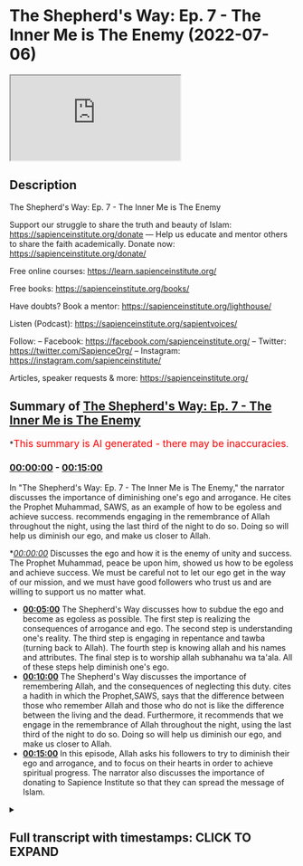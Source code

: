 # The Shepherd's Way: Ep. 7 - The Inner Me is The Enemy (2022-07-06)

<iframe loading='lazy' src='https://www.youtube.com/embed/0mOcVE3hQBo'></iframe>

## Description

The Shepherd's Way: Ep. 7 - The Inner Me is The Enemy

Support our struggle to share the truth and beauty of Islam:
https://sapienceinstitute.org/donate
—
Help us educate and mentor others to share the faith academically.
Donate now: https://sapienceinstitute.org/donate/

Free online courses: https://learn.sapienceinstitute.org/

Free books: https://sapienceinstitute.org/books/

Have doubts? Book a mentor: https://sapienceinstitute.org/lighthouse/

Listen (Podcast): https://sapienceinstitute.org/sapientvoices/

Follow:
– Facebook: https://facebook.com/sapienceinstitute.org/
– Twitter: https://twitter.com/SapienceOrg/
– Instagram: https://instagram.com/sapienceinstitute/

Articles, speaker requests & more: https://sapienceinstitute.org/

## Summary of [The Shepherd's Way: Ep. 7 - The Inner Me is The Enemy](https://www.youtube.com/watch?v=0mOcVE3hQBo)

\*<span style="color:red; font-size:125%">This summary is AI generated - there may be inaccuracies</span>.

### [00:00:00](https://www.youtube.com/watch?v=0mOcVE3hQBo\&t=0) - [00:15:00](https://www.youtube.com/watch?v=0mOcVE3hQBo\&t=900)

In "The Shepherd's Way: Ep. 7 - The Inner Me is The Enemy," the narrator discusses the importance of diminishing one's ego and arrogance. He cites the Prophet Muhammad, SAWS, as an example of how to be egoless and achieve success.  recommends engaging in the remembrance of Allah throughout the night, using the last third of the night to do so. Doing so will help us diminish our ego, and make us closer to Allah.

\**[00:00:00](https://www.youtube.com/watch?v=0mOcVE3hQBo\&t=0)* Discusses the ego and how it is the enemy of unity and success. The Prophet Muhammad, peace be upon him, showed us how to be egoless and achieve success. We must be careful not to let our ego get in the way of our mission, and we must have good followers who trust us and are willing to support us no matter what.

*   **[00:05:00](https://www.youtube.com/watch?v=0mOcVE3hQBo\&t=300)** The Shepherd's Way discusses how to subdue the ego and become as egoless as possible. The first step is realizing the consequences of arrogance and ego. The second step is understanding one's reality. The third step is engaging in repentance and tawba (turning back to Allah). The fourth step is knowing allah and his names and attributes. The final step is to worship allah subhanahu wa ta'ala. All of these steps help diminish one's ego.
*   **[00:10:00](https://www.youtube.com/watch?v=0mOcVE3hQBo\&t=600)** The Shepherd's Way discusses the importance of remembering Allah, and the consequences of neglecting this duty.  cites a hadith in which the Prophet,SAWS, says that the difference between those who remember Allah and those who do not is like the difference between the living and the dead. Furthermore, it recommends that we engage in the remembrance of Allah throughout the night, using the last third of the night to do so. Doing so will help us diminish our ego, and make us closer to Allah.
*   **[00:15:00](https://www.youtube.com/watch?v=0mOcVE3hQBo\&t=900)** In this episode, Allah asks his followers to try to diminish their ego and arrogance, and to focus on their hearts in order to achieve spiritual progress. The narrator also discusses the importance of donating to Sapience Institute so that they can spread the message of Islam.

<details><summary><h2>Full transcript with timestamps: CLICK TO EXPAND</h2></summary>

[0:00:10](https://youtu.be/0mOcVE3hQBo?t=10) \[Music]\
[0:00:15](https://youtu.be/0mOcVE3hQBo?t=15) brothers and sisters and friends and\
[0:00:16](https://youtu.be/0mOcVE3hQBo?t=16) welcome to the seventh\
[0:00:18](https://youtu.be/0mOcVE3hQBo?t=18) episode of our hija series the\
[0:00:21](https://youtu.be/0mOcVE3hQBo?t=21) shepherd's way\
[0:00:22](https://youtu.be/0mOcVE3hQBo?t=22) and the seventh timeless leadership\
[0:00:25](https://youtu.be/0mOcVE3hQBo?t=25) lesson is the enemy\
[0:00:28](https://youtu.be/0mOcVE3hQBo?t=28) is the enemy now what does this really\
[0:00:31](https://youtu.be/0mOcVE3hQBo?t=31) mean it means we must be as egoless as\
[0:00:33](https://youtu.be/0mOcVE3hQBo?t=33) possible obviously there's no such thing\
[0:00:35](https://youtu.be/0mOcVE3hQBo?t=35) as an egoless human being but we must\
[0:00:38](https://youtu.be/0mOcVE3hQBo?t=38) try and become as egoless as possible\
[0:00:41](https://youtu.be/0mOcVE3hQBo?t=41) now for us to understand this we have to\
[0:00:42](https://youtu.be/0mOcVE3hQBo?t=42) understand what is the ego\
[0:00:44](https://youtu.be/0mOcVE3hQBo?t=44) now the ego brothers and sisters\
[0:00:45](https://youtu.be/0mOcVE3hQBo?t=45) basically tells us\
[0:00:47](https://youtu.be/0mOcVE3hQBo?t=47) i want to be right i never want to be\
[0:00:50](https://youtu.be/0mOcVE3hQBo?t=50) wrong i want to look good i never want\
[0:00:53](https://youtu.be/0mOcVE3hQBo?t=53) to look bad i want to impose i don't\
[0:00:56](https://youtu.be/0mOcVE3hQBo?t=56) want to be imposed upon to the extent\
[0:00:59](https://youtu.be/0mOcVE3hQBo?t=59) brothers and sisters\
[0:01:00](https://youtu.be/0mOcVE3hQBo?t=60) that we end up rejecting the truth and\
[0:01:03](https://youtu.be/0mOcVE3hQBo?t=63) rejecting what is right\
[0:01:06](https://youtu.be/0mOcVE3hQBo?t=66) this is extremely extremely problematic\
[0:01:09](https://youtu.be/0mOcVE3hQBo?t=69) it is the greatest barrier to\
[0:01:11](https://youtu.be/0mOcVE3hQBo?t=71) establishing positive relationships it\
[0:01:13](https://youtu.be/0mOcVE3hQBo?t=73) is the greatest barrier to establishing\
[0:01:15](https://youtu.be/0mOcVE3hQBo?t=75) a relationship with allah subhanahu wa\
[0:01:16](https://youtu.be/0mOcVE3hQBo?t=76) ta'ala and it is one of the greatest\
[0:01:19](https://youtu.be/0mOcVE3hQBo?t=79) barriers to our own success in the dao\
[0:01:21](https://youtu.be/0mOcVE3hQBo?t=81) brothers and sisters and in the context\
[0:01:23](https://youtu.be/0mOcVE3hQBo?t=83) of the ego shaitaan is our teacher not\
[0:01:26](https://youtu.be/0mOcVE3hQBo?t=86) in a positive sense in a negative sense\
[0:01:29](https://youtu.be/0mOcVE3hQBo?t=89) he teaches us how not to be and shaitan\
[0:01:32](https://youtu.be/0mOcVE3hQBo?t=92) was the kind of character that wanted to\
[0:01:34](https://youtu.be/0mOcVE3hQBo?t=94) impose he didn't want to be imposed upon\
[0:01:37](https://youtu.be/0mOcVE3hQBo?t=97) he wanted to look good he didn't want to\
[0:01:39](https://youtu.be/0mOcVE3hQBo?t=99) look bad he wanted to be right he never\
[0:01:41](https://youtu.be/0mOcVE3hQBo?t=101) wanted to be wrong to the degree that he\
[0:01:44](https://youtu.be/0mOcVE3hQBo?t=104) gave up the truth to the degree that he\
[0:01:46](https://youtu.be/0mOcVE3hQBo?t=106) rejected the truth to the degree that he\
[0:01:48](https://youtu.be/0mOcVE3hQBo?t=108) gave up the right way of being the right\
[0:01:51](https://youtu.be/0mOcVE3hQBo?t=111) way of doing\
[0:01:53](https://youtu.be/0mOcVE3hQBo?t=113) allah says in the quran in chapter 38\
[0:01:55](https://youtu.be/0mOcVE3hQBo?t=115) verses 75 and 76\
[0:01:58](https://youtu.be/0mOcVE3hQBo?t=118) allah said o iblees what prevented you\
[0:02:01](https://youtu.be/0mOcVE3hQBo?t=121) from prostrating to that which i created\
[0:02:03](https://youtu.be/0mOcVE3hQBo?t=123) with my hands\
[0:02:04](https://youtu.be/0mOcVE3hQBo?t=124) were you arrogant then\
[0:02:06](https://youtu.be/0mOcVE3hQBo?t=126) or were you already among the hauti\
[0:02:08](https://youtu.be/0mOcVE3hQBo?t=128) he said i am better than him you created\
[0:02:11](https://youtu.be/0mOcVE3hQBo?t=131) me from fire and created him from clay\
[0:02:15](https://youtu.be/0mOcVE3hQBo?t=135) so you know the story very well shaytan\
[0:02:18](https://youtu.be/0mOcVE3hQBo?t=138) was asked to bow down to adam\
[0:02:20](https://youtu.be/0mOcVE3hQBo?t=140) alaihissalam but he refused\
[0:02:23](https://youtu.be/0mOcVE3hQBo?t=143) he didn't want to be imposed upon he\
[0:02:26](https://youtu.be/0mOcVE3hQBo?t=146) wanted to impulse\
[0:02:27](https://youtu.be/0mOcVE3hQBo?t=147) he said i am better he wanted to look\
[0:02:29](https://youtu.be/0mOcVE3hQBo?t=149) good not to look bad he said i am made\
[0:02:32](https://youtu.be/0mOcVE3hQBo?t=152) from fire he is made from clay\
[0:02:34](https://youtu.be/0mOcVE3hQBo?t=154) and he was rejecting allah\
[0:02:37](https://youtu.be/0mOcVE3hQBo?t=157) he wanted to be right\
[0:02:39](https://youtu.be/0mOcVE3hQBo?t=159) he didn't want allah to be right\
[0:02:41](https://youtu.be/0mOcVE3hQBo?t=161) so this is the nature of the ego because\
[0:02:43](https://youtu.be/0mOcVE3hQBo?t=163) shaytan's disbelief is what\
[0:02:46](https://youtu.be/0mOcVE3hQBo?t=166) its arrogance is ego\
[0:02:48](https://youtu.be/0mOcVE3hQBo?t=168) and we have to be aware brothers and\
[0:02:50](https://youtu.be/0mOcVE3hQBo?t=170) sisters\
[0:02:51](https://youtu.be/0mOcVE3hQBo?t=171) and we have to be aware of brothers and\
[0:02:52](https://youtu.be/0mOcVE3hQBo?t=172) sisters the ego prevents unity it\
[0:02:55](https://youtu.be/0mOcVE3hQBo?t=175) prevents achieving the best results it\
[0:02:57](https://youtu.be/0mOcVE3hQBo?t=177) prevents us doing what is right it\
[0:02:59](https://youtu.be/0mOcVE3hQBo?t=179) prevents us achieving our vision it\
[0:03:01](https://youtu.be/0mOcVE3hQBo?t=181) diminishes trust it removes any sense of\
[0:03:04](https://youtu.be/0mOcVE3hQBo?t=184) integrity\
[0:03:06](https://youtu.be/0mOcVE3hQBo?t=186) and\
[0:03:07](https://youtu.be/0mOcVE3hQBo?t=187) when we look at the prophet\
[0:03:09](https://youtu.be/0mOcVE3hQBo?t=189) salallahu brothers and sisters when we\
[0:03:11](https://youtu.be/0mOcVE3hQBo?t=191) look at our beloved prophet we see\
[0:03:14](https://youtu.be/0mOcVE3hQBo?t=194) that it wasn't about him and his ego it\
[0:03:16](https://youtu.be/0mOcVE3hQBo?t=196) was about allah wa'ta'ala\
[0:03:18](https://youtu.be/0mOcVE3hQBo?t=198) and in sheikh yahweh's book leadership\
[0:03:21](https://youtu.be/0mOcVE3hQBo?t=201) lessons from the life of rasulullah\
[0:03:24](https://youtu.be/0mOcVE3hQBo?t=204) he mentioned something quite profound\
[0:03:26](https://youtu.be/0mOcVE3hQBo?t=206) i'm going to read it out to you in the\
[0:03:28](https://youtu.be/0mOcVE3hQBo?t=208) context of being egoless\
[0:03:32](https://youtu.be/0mOcVE3hQBo?t=212) the leader it is essential to always\
[0:03:34](https://youtu.be/0mOcVE3hQBo?t=214) keep the goal in sight and be willing to\
[0:03:36](https://youtu.be/0mOcVE3hQBo?t=216) make everything\
[0:03:38](https://youtu.be/0mOcVE3hQBo?t=218) especially his own ego subservient to\
[0:03:41](https://youtu.be/0mOcVE3hQBo?t=221) the accomplishment of the goal if the\
[0:03:44](https://youtu.be/0mOcVE3hQBo?t=224) leader insists on his own esteemed needs\
[0:03:46](https://youtu.be/0mOcVE3hQBo?t=226) often the long-term needs of the mission\
[0:03:49](https://youtu.be/0mOcVE3hQBo?t=229) are compromised the leader must always\
[0:03:52](https://youtu.be/0mOcVE3hQBo?t=232) remember that his success fame value and\
[0:03:55](https://youtu.be/0mOcVE3hQBo?t=235) legacy all depend on one thing alone and\
[0:03:58](https://youtu.be/0mOcVE3hQBo?t=238) that is the success of his mission if it\
[0:04:00](https://youtu.be/0mOcVE3hQBo?t=240) is necessary for the leader to take a\
[0:04:02](https://youtu.be/0mOcVE3hQBo?t=242) step back temporarily so that the doors\
[0:04:04](https://youtu.be/0mOcVE3hQBo?t=244) for the propagation of his mission are\
[0:04:06](https://youtu.be/0mOcVE3hQBo?t=246) opened then he must be prepared to take\
[0:04:08](https://youtu.be/0mOcVE3hQBo?t=248) that step\
[0:04:09](https://youtu.be/0mOcVE3hQBo?t=249) it is like drawing your hand back to\
[0:04:12](https://youtu.be/0mOcVE3hQBo?t=252) draw the arrow the further you are able\
[0:04:15](https://youtu.be/0mOcVE3hQBo?t=255) to pull back the greater the distance\
[0:04:17](https://youtu.be/0mOcVE3hQBo?t=257) that the arrow would travel leaders who\
[0:04:19](https://youtu.be/0mOcVE3hQBo?t=259) don't understand this sacrifice the\
[0:04:21](https://youtu.be/0mOcVE3hQBo?t=261) ultimate success at the altar of the ego\
[0:04:24](https://youtu.be/0mOcVE3hQBo?t=264) and are remembered for this rather than\
[0:04:26](https://youtu.be/0mOcVE3hQBo?t=266) for any good that they may have done\
[0:04:28](https://youtu.be/0mOcVE3hQBo?t=268) rasulullah sallallahu alaihi wasallam\
[0:04:31](https://youtu.be/0mOcVE3hQBo?t=271) proved for all time his own ability to\
[0:04:33](https://youtu.be/0mOcVE3hQBo?t=273) be so confident and secure in his own\
[0:04:36](https://youtu.be/0mOcVE3hQBo?t=276) identity and self-worth that he was able\
[0:04:40](https://youtu.be/0mOcVE3hQBo?t=280) to put everything aside for the success\
[0:04:42](https://youtu.be/0mOcVE3hQBo?t=282) of his mission the trust of his\
[0:04:44](https://youtu.be/0mOcVE3hQBo?t=284) followers was demonstrated by the fact\
[0:04:46](https://youtu.be/0mOcVE3hQBo?t=286) that he was able to sign a treaty that\
[0:04:48](https://youtu.be/0mOcVE3hQBo?t=288) they did not approve of and they trusted\
[0:04:50](https://youtu.be/0mOcVE3hQBo?t=290) him stood by him and supported him\
[0:04:53](https://youtu.be/0mOcVE3hQBo?t=293) victory comes not only by having good\
[0:04:56](https://youtu.be/0mOcVE3hQBo?t=296) leaders\
[0:04:57](https://youtu.be/0mOcVE3hQBo?t=297) but even more by having good followers\
[0:05:00](https://youtu.be/0mOcVE3hQBo?t=300) what a beautiful passage brothers and\
[0:05:02](https://youtu.be/0mOcVE3hQBo?t=302) sisters and friends\
[0:05:04](https://youtu.be/0mOcVE3hQBo?t=304) so how do we subdue the ego how do we\
[0:05:07](https://youtu.be/0mOcVE3hQBo?t=307) become as egoless as possible there's a\
[0:05:10](https://youtu.be/0mOcVE3hQBo?t=310) few things we have to put in place\
[0:05:13](https://youtu.be/0mOcVE3hQBo?t=313) number one we have to realize the\
[0:05:15](https://youtu.be/0mOcVE3hQBo?t=315) consequence of arrogance and ego number\
[0:05:18](https://youtu.be/0mOcVE3hQBo?t=318) two we have to understand our own\
[0:05:20](https://youtu.be/0mOcVE3hQBo?t=320) reality\
[0:05:21](https://youtu.be/0mOcVE3hQBo?t=321) number three we have to engage in\
[0:05:24](https://youtu.be/0mOcVE3hQBo?t=324) istighfar repentance and tawba turning\
[0:05:26](https://youtu.be/0mOcVE3hQBo?t=326) back to allah\
[0:05:28](https://youtu.be/0mOcVE3hQBo?t=328) number four we must know allah number\
[0:05:30](https://youtu.be/0mOcVE3hQBo?t=330) five we must engage in dikka in the\
[0:05:32](https://youtu.be/0mOcVE3hQBo?t=332) remembrance of allah subhanahu wa ta'ala\
[0:05:34](https://youtu.be/0mOcVE3hQBo?t=334) number six we must do\
[0:05:37](https://youtu.be/0mOcVE3hQBo?t=337) the quran\
[0:05:38](https://youtu.be/0mOcVE3hQBo?t=338) ponder over the book of allah subhanahu\
[0:05:40](https://youtu.be/0mOcVE3hQBo?t=340) wa ta'ala number seven\
[0:05:42](https://youtu.be/0mOcVE3hQBo?t=342) we must engage in the night prayer so\
[0:05:44](https://youtu.be/0mOcVE3hQBo?t=344) let's unpack this a little bit the first\
[0:05:46](https://youtu.be/0mOcVE3hQBo?t=346) one is we must understand the\
[0:05:47](https://youtu.be/0mOcVE3hQBo?t=347) consequences of arrogance and having an\
[0:05:50](https://youtu.be/0mOcVE3hQBo?t=350) ego remember the prophet sallallahu\
[0:05:54](https://youtu.be/0mOcVE3hQBo?t=354) alaihi wasallam said\
[0:05:56](https://youtu.be/0mOcVE3hQBo?t=356) no one who has an atom's way of\
[0:05:58](https://youtu.be/0mOcVE3hQBo?t=358) arrogance in his heart will enter\
[0:06:01](https://youtu.be/0mOcVE3hQBo?t=361) paradise brothers and sisters\
[0:06:04](https://youtu.be/0mOcVE3hQBo?t=364) your vision is connected to allah's\
[0:06:06](https://youtu.be/0mOcVE3hQBo?t=366) pleasure and that is connected to\
[0:06:09](https://youtu.be/0mOcVE3hQBo?t=369) entering into jannah paradise\
[0:06:12](https://youtu.be/0mOcVE3hQBo?t=372) if you're arrogant if you have an ego if\
[0:06:14](https://youtu.be/0mOcVE3hQBo?t=374) you have an atom's way\
[0:06:17](https://youtu.be/0mOcVE3hQBo?t=377) you will not\
[0:06:18](https://youtu.be/0mOcVE3hQBo?t=378) enter paradise understand the severe\
[0:06:22](https://youtu.be/0mOcVE3hQBo?t=382) consequences of being an arrogant\
[0:06:25](https://youtu.be/0mOcVE3hQBo?t=385) and ego led leader\
[0:06:27](https://youtu.be/0mOcVE3hQBo?t=387) this is the first step to help you\
[0:06:30](https://youtu.be/0mOcVE3hQBo?t=390) diminish your ego as much as possible\
[0:06:33](https://youtu.be/0mOcVE3hQBo?t=393) the second point is understand your\
[0:06:36](https://youtu.be/0mOcVE3hQBo?t=396) reality remember brothers and sisters\
[0:06:38](https://youtu.be/0mOcVE3hQBo?t=398) remember that you are not going to live\
[0:06:40](https://youtu.be/0mOcVE3hQBo?t=400) forever\
[0:06:42](https://youtu.be/0mOcVE3hQBo?t=402) every soul is going to taste death these\
[0:06:44](https://youtu.be/0mOcVE3hQBo?t=404) are the words of the quran of\
[0:06:46](https://youtu.be/0mOcVE3hQBo?t=406) allah he's reminding us\
[0:06:49](https://youtu.be/0mOcVE3hQBo?t=409) you're not this powerful eternal being\
[0:06:51](https://youtu.be/0mOcVE3hQBo?t=411) you're limited and contingent you will\
[0:06:53](https://youtu.be/0mOcVE3hQBo?t=413) face death one day you're going to taste\
[0:06:54](https://youtu.be/0mOcVE3hQBo?t=414) death and as a result you'll be\
[0:06:56](https://youtu.be/0mOcVE3hQBo?t=416) questioned by allah subhana wa ta'ala\
[0:06:59](https://youtu.be/0mOcVE3hQBo?t=419) you will be held to account\
[0:07:02](https://youtu.be/0mOcVE3hQBo?t=422) the other thing to realize in order to\
[0:07:04](https://youtu.be/0mOcVE3hQBo?t=424) understand our reality is understanding\
[0:07:06](https://youtu.be/0mOcVE3hQBo?t=426) allah's greatness and our dependency on\
[0:07:09](https://youtu.be/0mOcVE3hQBo?t=429) him\
[0:07:10](https://youtu.be/0mOcVE3hQBo?t=430) remember we are utterly dependent on\
[0:07:12](https://youtu.be/0mOcVE3hQBo?t=432) allah\
[0:07:14](https://youtu.be/0mOcVE3hQBo?t=434) we are utterly dependent on allah he is\
[0:07:18](https://youtu.be/0mOcVE3hQBo?t=438) the absolutely free he is\
[0:07:21](https://youtu.be/0mOcVE3hQBo?t=441) he is the absolutely independent\
[0:07:23](https://youtu.be/0mOcVE3hQBo?t=443) everything other than allah derives his\
[0:07:26](https://youtu.be/0mOcVE3hQBo?t=446) existence from allah is ultimately and\
[0:07:29](https://youtu.be/0mOcVE3hQBo?t=449) utterly dependent on allah\
[0:07:33](https://youtu.be/0mOcVE3hQBo?t=453) we are\
[0:07:34](https://youtu.be/0mOcVE3hQBo?t=454) solely dependent on allah\
[0:07:36](https://youtu.be/0mOcVE3hQBo?t=456) how can you have an ego how can you be\
[0:07:39](https://youtu.be/0mOcVE3hQBo?t=459) arrogant when you realize that your own\
[0:07:41](https://youtu.be/0mOcVE3hQBo?t=461) very existence the ability to breathe\
[0:07:44](https://youtu.be/0mOcVE3hQBo?t=464) and to think and to act and even lead is\
[0:07:47](https://youtu.be/0mOcVE3hQBo?t=467) because of allah\
[0:07:51](https://youtu.be/0mOcVE3hQBo?t=471) another point to understand is\
[0:07:53](https://youtu.be/0mOcVE3hQBo?t=473) understand your limitations\
[0:07:55](https://youtu.be/0mOcVE3hQBo?t=475) you have limited cognitive faculties\
[0:07:58](https://youtu.be/0mOcVE3hQBo?t=478) limited strength limited time limited\
[0:08:00](https://youtu.be/0mOcVE3hQBo?t=480) abilities\
[0:08:02](https://youtu.be/0mOcVE3hQBo?t=482) understanding these limitations and also\
[0:08:04](https://youtu.be/0mOcVE3hQBo?t=484) understanding the previous point that\
[0:08:06](https://youtu.be/0mOcVE3hQBo?t=486) any of your abilities all of your\
[0:08:08](https://youtu.be/0mOcVE3hQBo?t=488) abilities come from allah this will\
[0:08:09](https://youtu.be/0mOcVE3hQBo?t=489) hopefully diminish your ego as much as\
[0:08:11](https://youtu.be/0mOcVE3hQBo?t=491) possible the other thing to understand\
[0:08:13](https://youtu.be/0mOcVE3hQBo?t=493) and to implement with regards to\
[0:08:14](https://youtu.be/0mOcVE3hQBo?t=494) diminishing your ego is to know allah\
[0:08:17](https://youtu.be/0mOcVE3hQBo?t=497) subhanahu wa to add\
[0:08:19](https://youtu.be/0mOcVE3hQBo?t=499) this is very important brothers and\
[0:08:20](https://youtu.be/0mOcVE3hQBo?t=500) sisters because the more you know allah\
[0:08:22](https://youtu.be/0mOcVE3hQBo?t=502) the more you reflect on his names and\
[0:08:24](https://youtu.be/0mOcVE3hQBo?t=504) attributes the more\
[0:08:25](https://youtu.be/0mOcVE3hQBo?t=505) you worship allah subhanahu wa and the\
[0:08:27](https://youtu.be/0mOcVE3hQBo?t=507) more you understand why allah is worthy\
[0:08:29](https://youtu.be/0mOcVE3hQBo?t=509) of our utmost adoration and of our\
[0:08:32](https://youtu.be/0mOcVE3hQBo?t=512) utmost submission and unconditional\
[0:08:34](https://youtu.be/0mOcVE3hQBo?t=514) obedience the more you understand this\
[0:08:36](https://youtu.be/0mOcVE3hQBo?t=516) the less likely you're going to have an\
[0:08:38](https://youtu.be/0mOcVE3hQBo?t=518) ego\
[0:08:39](https://youtu.be/0mOcVE3hQBo?t=519) and allah refers to this in chapter 35\
[0:08:42](https://youtu.be/0mOcVE3hQBo?t=522) verse 28 allah says\
[0:08:44](https://youtu.be/0mOcVE3hQBo?t=524) only those who have\
[0:08:46](https://youtu.be/0mOcVE3hQBo?t=526) god consciousness those who fear allah\
[0:08:48](https://youtu.be/0mOcVE3hQBo?t=528) from among his servants\
[0:08:50](https://youtu.be/0mOcVE3hQBo?t=530) who have knowledge indeed allah is\
[0:08:52](https://youtu.be/0mOcVE3hQBo?t=532) exalted in might and forgiving\
[0:08:54](https://youtu.be/0mOcVE3hQBo?t=534) so there is a connection between knowing\
[0:08:56](https://youtu.be/0mOcVE3hQBo?t=536) allah\
[0:08:57](https://youtu.be/0mOcVE3hQBo?t=537) and having god consciousness\
[0:09:00](https://youtu.be/0mOcVE3hQBo?t=540) you can't have god consciousness if you\
[0:09:02](https://youtu.be/0mOcVE3hQBo?t=542) have an ego and you're arrogant\
[0:09:04](https://youtu.be/0mOcVE3hQBo?t=544) so this way it's very important to have\
[0:09:05](https://youtu.be/0mOcVE3hQBo?t=545) true knowledge of allah wa ta'ala which\
[0:09:08](https://youtu.be/0mOcVE3hQBo?t=548) means knowing who allah is knowing what\
[0:09:10](https://youtu.be/0mOcVE3hQBo?t=550) worship is knowing why allah is worthy\
[0:09:13](https://youtu.be/0mOcVE3hQBo?t=553) of worship worthy of our utmost\
[0:09:14](https://youtu.be/0mOcVE3hQBo?t=554) adoration and our unconditional\
[0:09:17](https://youtu.be/0mOcVE3hQBo?t=557) obedience\
[0:09:18](https://youtu.be/0mOcVE3hQBo?t=558) the next point brothers and sisters in\
[0:09:20](https://youtu.be/0mOcVE3hQBo?t=560) trying to diminish the ego is\
[0:09:23](https://youtu.be/0mOcVE3hQBo?t=563) being a person of remembrance\
[0:09:24](https://youtu.be/0mOcVE3hQBo?t=564) remembrance of allah subhanahu wa ta'ala\
[0:09:27](https://youtu.be/0mOcVE3hQBo?t=567) engaging in the thicker of allah\
[0:09:28](https://youtu.be/0mOcVE3hQBo?t=568) subhanahu wa ta'ala\
[0:09:30](https://youtu.be/0mOcVE3hQBo?t=570) the prophet sallallahu alaihi wasallam\
[0:09:32](https://youtu.be/0mOcVE3hQBo?t=572) said for everything there is a polish\
[0:09:35](https://youtu.be/0mOcVE3hQBo?t=575) and the polish for the heart is the\
[0:09:37](https://youtu.be/0mOcVE3hQBo?t=577) dikkar is the remembrance of allah there\
[0:09:39](https://youtu.be/0mOcVE3hQBo?t=579) is nothing more potent in saving a\
[0:09:41](https://youtu.be/0mOcVE3hQBo?t=581) person from the punishment of allah than\
[0:09:44](https://youtu.be/0mOcVE3hQBo?t=584) the zikr of allah subhanahu wa ta'ala so\
[0:09:46](https://youtu.be/0mOcVE3hQBo?t=586) vikkar is extremely important brothers\
[0:09:48](https://youtu.be/0mOcVE3hQBo?t=588) and sisters it polishes the heart and a\
[0:09:51](https://youtu.be/0mOcVE3hQBo?t=591) polished heart doesn't have arrogance\
[0:09:54](https://youtu.be/0mOcVE3hQBo?t=594) and ego the 14th century theologian\
[0:09:57](https://youtu.be/0mOcVE3hQBo?t=597) ibn kayom al-jazeera he made a really\
[0:10:00](https://youtu.be/0mOcVE3hQBo?t=600) beautiful point concerning dikka\
[0:10:02](https://youtu.be/0mOcVE3hQBo?t=602) he said whoever neglects remembering\
[0:10:05](https://youtu.be/0mOcVE3hQBo?t=605) allah most of the time then his heart\
[0:10:07](https://youtu.be/0mOcVE3hQBo?t=607) will become rusty\
[0:10:08](https://youtu.be/0mOcVE3hQBo?t=608) in accordance with how neglectful the\
[0:10:10](https://youtu.be/0mOcVE3hQBo?t=610) person is and when this filthy rust\
[0:10:12](https://youtu.be/0mOcVE3hQBo?t=612) accumulates on the heart then it no\
[0:10:14](https://youtu.be/0mOcVE3hQBo?t=614) longer recognizes things as they really\
[0:10:16](https://youtu.be/0mOcVE3hQBo?t=616) are\
[0:10:17](https://youtu.be/0mOcVE3hQBo?t=617) thus it views falsehood as if it is the\
[0:10:20](https://youtu.be/0mOcVE3hQBo?t=620) truth and truth as if it is falsehood\
[0:10:23](https://youtu.be/0mOcVE3hQBo?t=623) this is because the rust darkens and\
[0:10:25](https://youtu.be/0mOcVE3hQBo?t=625) confuses the heart's perception and so\
[0:10:28](https://youtu.be/0mOcVE3hQBo?t=628) it is unable to truly recognize things\
[0:10:31](https://youtu.be/0mOcVE3hQBo?t=631) for what they really are\
[0:10:33](https://youtu.be/0mOcVE3hQBo?t=633) so as the rust accumulates the heart\
[0:10:36](https://youtu.be/0mOcVE3hQBo?t=636) gets blackened and as this happens the\
[0:10:38](https://youtu.be/0mOcVE3hQBo?t=638) heart becomes stained with filthy rust\
[0:10:40](https://youtu.be/0mOcVE3hQBo?t=640) and when this occurs it corrupts the\
[0:10:42](https://youtu.be/0mOcVE3hQBo?t=642) heart's perception and recognition of\
[0:10:44](https://youtu.be/0mOcVE3hQBo?t=644) things\
[0:10:45](https://youtu.be/0mOcVE3hQBo?t=645) the heart then does not accept the truth\
[0:10:47](https://youtu.be/0mOcVE3hQBo?t=647) nor does it reject falsehood and this is\
[0:10:50](https://youtu.be/0mOcVE3hQBo?t=650) the greatest calamity that can strike\
[0:10:53](https://youtu.be/0mOcVE3hQBo?t=653) the heart\
[0:10:54](https://youtu.be/0mOcVE3hQBo?t=654) being neglectful of dikka and following\
[0:10:57](https://youtu.be/0mOcVE3hQBo?t=657) of whims and desires is a direct\
[0:10:59](https://youtu.be/0mOcVE3hQBo?t=659) consequence of such a heart which\
[0:11:01](https://youtu.be/0mOcVE3hQBo?t=661) further extinguished the heart's light\
[0:11:04](https://youtu.be/0mOcVE3hQBo?t=664) and blinds its vision allah the most\
[0:11:06](https://youtu.be/0mOcVE3hQBo?t=666) high said and do not obey him whose\
[0:11:09](https://youtu.be/0mOcVE3hQBo?t=669) heart we have made to be neglectful of\
[0:11:12](https://youtu.be/0mOcVE3hQBo?t=672) our remembrance\
[0:11:13](https://youtu.be/0mOcVE3hQBo?t=673) one who follows his own whims and\
[0:11:15](https://youtu.be/0mOcVE3hQBo?t=675) desires and whose affairs have gone\
[0:11:17](https://youtu.be/0mOcVE3hQBo?t=677) beyond the bounds and whose deeds have\
[0:11:19](https://youtu.be/0mOcVE3hQBo?t=679) been lost this is in quran chapter 18\
[0:11:22](https://youtu.be/0mOcVE3hQBo?t=682) verse 28\
[0:11:24](https://youtu.be/0mOcVE3hQBo?t=684) and it's important to encourage\
[0:11:26](https://youtu.be/0mOcVE3hQBo?t=686) ourselves to engage in the thicker of\
[0:11:28](https://youtu.be/0mOcVE3hQBo?t=688) allah subhanallah ta'ala because this\
[0:11:29](https://youtu.be/0mOcVE3hQBo?t=689) helps us diminish the ego brothers and\
[0:11:32](https://youtu.be/0mOcVE3hQBo?t=692) sisters and what better inspiration\
[0:11:35](https://youtu.be/0mOcVE3hQBo?t=695) is there than the quran and the sunnah\
[0:11:36](https://youtu.be/0mOcVE3hQBo?t=696) allah says in chapter 2 verse 1 5 2\
[0:11:39](https://youtu.be/0mOcVE3hQBo?t=699) remember me remember allah and i will\
[0:11:42](https://youtu.be/0mOcVE3hQBo?t=702) remember you allah will remember us\
[0:11:45](https://youtu.be/0mOcVE3hQBo?t=705) also allah says in the quran in chapter\
[0:11:47](https://youtu.be/0mOcVE3hQBo?t=707) 3 verse 41 and remember your lord much\
[0:11:50](https://youtu.be/0mOcVE3hQBo?t=710) and glorify him in the evening and in\
[0:11:52](https://youtu.be/0mOcVE3hQBo?t=712) the early morning\
[0:11:55](https://youtu.be/0mOcVE3hQBo?t=715) allah also says in chapter 13 verse 28\
[0:11:58](https://youtu.be/0mOcVE3hQBo?t=718) those who believe and whose hearts find\
[0:12:00](https://youtu.be/0mOcVE3hQBo?t=720) rest in the remembrance of allah for\
[0:12:03](https://youtu.be/0mOcVE3hQBo?t=723) verily the remembrance of allah hearts\
[0:12:05](https://youtu.be/0mOcVE3hQBo?t=725) do find their rest also when we look at\
[0:12:07](https://youtu.be/0mOcVE3hQBo?t=727) the son of the prophet salallahu we have\
[0:12:10](https://youtu.be/0mOcVE3hQBo?t=730) some beautiful hadith to encourage us to\
[0:12:12](https://youtu.be/0mOcVE3hQBo?t=732) engage in dikkar\
[0:12:13](https://youtu.be/0mOcVE3hQBo?t=733) as narrated by bukhari the prophet\
[0:12:15](https://youtu.be/0mOcVE3hQBo?t=735) sallallahu alaihi wasallam said the\
[0:12:18](https://youtu.be/0mOcVE3hQBo?t=738) difference between the one who makes\
[0:12:19](https://youtu.be/0mOcVE3hQBo?t=739) zikr in other words the one who\
[0:12:21](https://youtu.be/0mOcVE3hQBo?t=741) remembers allah and the one who doesn't\
[0:12:23](https://youtu.be/0mOcVE3hQBo?t=743) make vikar is like the difference\
[0:12:25](https://youtu.be/0mOcVE3hQBo?t=745) between the living and the dead\
[0:12:28](https://youtu.be/0mOcVE3hQBo?t=748) also\
[0:12:29](https://youtu.be/0mOcVE3hQBo?t=749) as narrated by bukhari and muslim we\
[0:12:31](https://youtu.be/0mOcVE3hQBo?t=751) have the hadith kutsi where allah\
[0:12:33](https://youtu.be/0mOcVE3hQBo?t=753) subhanahu what allah says\
[0:12:36](https://youtu.be/0mOcVE3hQBo?t=756) as my servant thinks about me so will i\
[0:12:39](https://youtu.be/0mOcVE3hQBo?t=759) be for him\
[0:12:40](https://youtu.be/0mOcVE3hQBo?t=760) in other words i am as my servant thinks\
[0:12:43](https://youtu.be/0mOcVE3hQBo?t=763) that i am and the arabic allows the\
[0:12:46](https://youtu.be/0mOcVE3hQBo?t=766) understanding of i am as my servant\
[0:12:48](https://youtu.be/0mOcVE3hQBo?t=768) expects me to be\
[0:12:50](https://youtu.be/0mOcVE3hQBo?t=770) i am with him if he will remember me if\
[0:12:52](https://youtu.be/0mOcVE3hQBo?t=772) he calls on me in himself i will call\
[0:12:55](https://youtu.be/0mOcVE3hQBo?t=775) him in myself and if he calls me\
[0:12:58](https://youtu.be/0mOcVE3hQBo?t=778) in a group of people i mention him in a\
[0:13:01](https://youtu.be/0mOcVE3hQBo?t=781) better group in my presence if he\
[0:13:03](https://youtu.be/0mOcVE3hQBo?t=783) approaches me one hand span i will\
[0:13:06](https://youtu.be/0mOcVE3hQBo?t=786) approach him one arm's length if he\
[0:13:08](https://youtu.be/0mOcVE3hQBo?t=788) approaches me one arm's length i will\
[0:13:10](https://youtu.be/0mOcVE3hQBo?t=790) approach him by a cubit if he comes to\
[0:13:12](https://youtu.be/0mOcVE3hQBo?t=792) me walking\
[0:13:13](https://youtu.be/0mOcVE3hQBo?t=793) i will come to him\
[0:13:15](https://youtu.be/0mOcVE3hQBo?t=795) running\
[0:13:17](https://youtu.be/0mOcVE3hQBo?t=797) subhanallah\
[0:13:18](https://youtu.be/0mOcVE3hQBo?t=798) this is the profundity and the depth\
[0:13:22](https://youtu.be/0mOcVE3hQBo?t=802) of the vikram of allah subhanahu wa\
[0:13:24](https://youtu.be/0mOcVE3hQBo?t=804) ta'ala it brings us closer to allah\
[0:13:29](https://youtu.be/0mOcVE3hQBo?t=809) and therefore it diminishes our ego\
[0:13:32](https://youtu.be/0mOcVE3hQBo?t=812) also brothers and sisters we must engage\
[0:13:34](https://youtu.be/0mOcVE3hQBo?t=814) in the tata of the quran in pondering\
[0:13:36](https://youtu.be/0mOcVE3hQBo?t=816) over the quran what does allah say in\
[0:13:37](https://youtu.be/0mOcVE3hQBo?t=817) chapter 47 verse 24 then do they not\
[0:13:40](https://youtu.be/0mOcVE3hQBo?t=820) reflect upon the quran or are their\
[0:13:42](https://youtu.be/0mOcVE3hQBo?t=822) locks upon their hearts now this is\
[0:13:43](https://youtu.be/0mOcVE3hQBo?t=823) interesting you could mirror the meaning\
[0:13:45](https://youtu.be/0mOcVE3hQBo?t=825) and that the more double you do the more\
[0:13:48](https://youtu.be/0mOcVE3hQBo?t=828) pondering you do over the quran the more\
[0:13:50](https://youtu.be/0mOcVE3hQBo?t=830) your heart becomes unlocked to receive\
[0:13:52](https://youtu.be/0mOcVE3hQBo?t=832) allah's guidance and mercy and an\
[0:13:54](https://youtu.be/0mOcVE3hQBo?t=834) unlocked heart is not a heart full of\
[0:13:56](https://youtu.be/0mOcVE3hQBo?t=836) arrogance or ego so engage in the\
[0:13:59](https://youtu.be/0mOcVE3hQBo?t=839) pondering in the tadabur of the quran\
[0:14:02](https://youtu.be/0mOcVE3hQBo?t=842) finally\
[0:14:03](https://youtu.be/0mOcVE3hQBo?t=843) in order to clean our heart in order to\
[0:14:05](https://youtu.be/0mOcVE3hQBo?t=845) remove ego from our heart we need to\
[0:14:07](https://youtu.be/0mOcVE3hQBo?t=847) engage in the night prayer abu hurairah\
[0:14:10](https://youtu.be/0mOcVE3hQBo?t=850) reported that allah's messenger\
[0:14:12](https://youtu.be/0mOcVE3hQBo?t=852) sallallahu alaihi wasallam said and this\
[0:14:14](https://youtu.be/0mOcVE3hQBo?t=854) is narrated in sahih muslim\
[0:14:16](https://youtu.be/0mOcVE3hQBo?t=856) our lord descends to lowest heaven in\
[0:14:18](https://youtu.be/0mOcVE3hQBo?t=858) the last of every night and he says who\
[0:14:21](https://youtu.be/0mOcVE3hQBo?t=861) is calling upon me that i may answer him\
[0:14:23](https://youtu.be/0mOcVE3hQBo?t=863) who is asking from me that i may give\
[0:14:26](https://youtu.be/0mOcVE3hQBo?t=866) him who is seeking my forgiveness that i\
[0:14:28](https://youtu.be/0mOcVE3hQBo?t=868) may forgive him when we ask allah to\
[0:14:32](https://youtu.be/0mOcVE3hQBo?t=872) help our hearts to clean our hearts to\
[0:14:34](https://youtu.be/0mOcVE3hQBo?t=874) remove our hearts from arrogance and ego\
[0:14:36](https://youtu.be/0mOcVE3hQBo?t=876) we should use the last third of the\
[0:14:38](https://youtu.be/0mOcVE3hQBo?t=878) night brothers and sisters to engage in\
[0:14:40](https://youtu.be/0mOcVE3hQBo?t=880) ibadah to engage in worship in the night\
[0:14:42](https://youtu.be/0mOcVE3hQBo?t=882) prayer and to ask allah to remove ego\
[0:14:45](https://youtu.be/0mOcVE3hQBo?t=885) from our hearts to purify our souls and\
[0:14:48](https://youtu.be/0mOcVE3hQBo?t=888) our hearts\
[0:14:49](https://youtu.be/0mOcVE3hQBo?t=889) to ensure that we're close to allah\
[0:14:51](https://youtu.be/0mOcVE3hQBo?t=891) subhanahu wa ta'ala to have a diminished\
[0:14:53](https://youtu.be/0mOcVE3hQBo?t=893) ego\
[0:14:54](https://youtu.be/0mOcVE3hQBo?t=894) as much as is humanly possible\
[0:14:58](https://youtu.be/0mOcVE3hQBo?t=898) use this amazing opportunity remember\
[0:15:00](https://youtu.be/0mOcVE3hQBo?t=900) allah is saying\
[0:15:01](https://youtu.be/0mOcVE3hQBo?t=901) that his mercy is much closer to us\
[0:15:05](https://youtu.be/0mOcVE3hQBo?t=905) in this last third\
[0:15:07](https://youtu.be/0mOcVE3hQBo?t=907) of the night allah is asking us so he\
[0:15:10](https://youtu.be/0mOcVE3hQBo?t=910) could respond to us so ask allah that\
[0:15:12](https://youtu.be/0mOcVE3hQBo?t=912) you are a good leader sincerely a humble\
[0:15:14](https://youtu.be/0mOcVE3hQBo?t=914) leader a leader that is not driven by\
[0:15:16](https://youtu.be/0mOcVE3hQBo?t=916) haughtiness or ego\
[0:15:20](https://youtu.be/0mOcVE3hQBo?t=920) so brothers and sisters this is the end\
[0:15:23](https://youtu.be/0mOcVE3hQBo?t=923) of the seventh episode\
[0:15:26](https://youtu.be/0mOcVE3hQBo?t=926) which is the enemy is the enemy we must\
[0:15:30](https://youtu.be/0mOcVE3hQBo?t=930) diminish our ego and arrogance as much\
[0:15:32](https://youtu.be/0mOcVE3hQBo?t=932) as possible and the way to subdue the\
[0:15:35](https://youtu.be/0mOcVE3hQBo?t=935) ego brothers and sisters is to realize\
[0:15:36](https://youtu.be/0mOcVE3hQBo?t=936) the consequence of arrogance and ego to\
[0:15:39](https://youtu.be/0mOcVE3hQBo?t=939) understand our own reality to engage in\
[0:15:42](https://youtu.be/0mOcVE3hQBo?t=942) istighfar and tawba to repent to allah\
[0:15:44](https://youtu.be/0mOcVE3hQBo?t=944) to do tulba to allah subhana wa to allah\
[0:15:47](https://youtu.be/0mOcVE3hQBo?t=947) to know allah to engage in the viktor of\
[0:15:49](https://youtu.be/0mOcVE3hQBo?t=949) allah subhanahu wa ta'ala to do tata of\
[0:15:52](https://youtu.be/0mOcVE3hQBo?t=952) the quran to ponder over the quran and\
[0:15:54](https://youtu.be/0mOcVE3hQBo?t=954) to engage in the night prayer\
[0:15:56](https://youtu.be/0mOcVE3hQBo?t=956) and we unpacked some of these many of\
[0:15:58](https://youtu.be/0mOcVE3hQBo?t=958) these and there's much more to talk\
[0:16:00](https://youtu.be/0mOcVE3hQBo?t=960) about but this is a good starting point\
[0:16:02](https://youtu.be/0mOcVE3hQBo?t=962) traverse a spiritual path that's in line\
[0:16:05](https://youtu.be/0mOcVE3hQBo?t=965) with the quran and the sunnah\
[0:16:07](https://youtu.be/0mOcVE3hQBo?t=967) focus on your heart to remove these\
[0:16:09](https://youtu.be/0mOcVE3hQBo?t=969) elements to remove the evil of arrogance\
[0:16:12](https://youtu.be/0mOcVE3hQBo?t=972) and haughtiness and ego because this is\
[0:16:14](https://youtu.be/0mOcVE3hQBo?t=974) a barrier to effective leadership this\
[0:16:16](https://youtu.be/0mOcVE3hQBo?t=976) is a barrier to leading a group of\
[0:16:19](https://youtu.be/0mOcVE3hQBo?t=979) people this is a barrier to positive\
[0:16:21](https://youtu.be/0mOcVE3hQBo?t=981) relationships and fundamentally this is\
[0:16:24](https://youtu.be/0mOcVE3hQBo?t=984) a barrier to your relationship with\
[0:16:26](https://youtu.be/0mOcVE3hQBo?t=986) allah subhanahu wa ta'ala and this is a\
[0:16:28](https://youtu.be/0mOcVE3hQBo?t=988) barrier to achieving your vision\
[0:16:30](https://youtu.be/0mOcVE3hQBo?t=990) brothers and sisters\
[0:16:32](https://youtu.be/0mOcVE3hQBo?t=992) remember\
[0:16:33](https://youtu.be/0mOcVE3hQBo?t=993) the enemy is the enemy\
[0:16:37](https://youtu.be/0mOcVE3hQBo?t=997) try and diminish your ego and arrogance\
[0:16:38](https://youtu.be/0mOcVE3hQBo?t=998) as much as possible brothers and sisters\
[0:16:40](https://youtu.be/0mOcVE3hQBo?t=1000) so brothers and sisters as you know\
[0:16:42](https://youtu.be/0mOcVE3hQBo?t=1002) we're in the blessed days of dulhija\
[0:16:44](https://youtu.be/0mOcVE3hQBo?t=1004) where performing good deeds during these\
[0:16:46](https://youtu.be/0mOcVE3hQBo?t=1006) days\
[0:16:47](https://youtu.be/0mOcVE3hQBo?t=1007) is far more rewardable than performing\
[0:16:49](https://youtu.be/0mOcVE3hQBo?t=1009) good deeds in the days of ramadan so\
[0:16:52](https://youtu.be/0mOcVE3hQBo?t=1012) help us at sapience institute see a\
[0:16:54](https://youtu.be/0mOcVE3hQBo?t=1014) world that receives the message of islam\
[0:16:56](https://youtu.be/0mOcVE3hQBo?t=1016) and where we as a team defend islam\
[0:16:58](https://youtu.be/0mOcVE3hQBo?t=1018) academically and intellectually and\
[0:17:00](https://youtu.be/0mOcVE3hQBo?t=1020) develop leaders to be able\
[0:17:03](https://youtu.be/0mOcVE3hQBo?t=1023) and develop leaders to be able to do so\
[0:17:05](https://youtu.be/0mOcVE3hQBo?t=1025) as well\
[0:17:06](https://youtu.be/0mOcVE3hQBo?t=1026) this will give you an immense reward\
[0:17:08](https://youtu.be/0mOcVE3hQBo?t=1028) brothers and sisters be strategic with\
[0:17:10](https://youtu.be/0mOcVE3hQBo?t=1030) your sadhaka because when you develop\
[0:17:12](https://youtu.be/0mOcVE3hQBo?t=1032) other leaders and those leaders develop\
[0:17:14](https://youtu.be/0mOcVE3hQBo?t=1034) other leaders your sadaqa jarya will be\
[0:17:17](https://youtu.be/0mOcVE3hQBo?t=1037) immense it will be mind-boggling\
[0:17:20](https://youtu.be/0mOcVE3hQBo?t=1040) so brothers and sisters click the button\
[0:17:22](https://youtu.be/0mOcVE3hQBo?t=1042) or the link below and donate now

</details>
